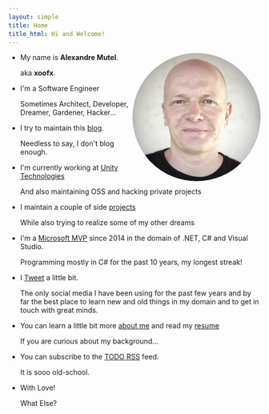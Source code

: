 ```yaml
---
layout: simple
title: Home
title_html: Hi and Welcome!
---
```


<div class="home">
  <img width="256px" src="/images/xoofx-2020.jpg" style="float: right;border-radius: 50%" alt="Avatar"/>
  <ul class="fa-ul">
  <li><i class="fa-li fa fa-user"></i>My name is <strong>Alexandre Mutel</strong>. <p class="little-voice">aka <strong>xoofx</strong>.</p></li>
  <li><i class="fa-li fa fa-code"></i>I'm a Software Engineer <p class="little-voice">Sometimes Architect, Developer, Dreamer, Gardener, Hacker...</p></li>
  <li><i class="fa-li fa fa-pencil"></i> I try to maintain this <a href="/blog">blog</a>. <p class="little-voice">Needless to say, I don't blog enough.</p></li>
  <li><i class="fa-li fa fa-gamepad"></i>I'm currently working at <a href="https://unity3d.com">Unity Technologies</a><p class="little-voice">And also maintaining OSS and hacking private projects</p></li>
  <li><i class="fa-li fa fa-gears"></i> I maintain a couple of side <a href="/projects">projects</a><p class="little-voice">While also trying to realize some of my other dreams <i class="fa fa-magic"></i></p></li>
  <li><i class="fa-li fa fa-terminal"></i> I'm a <a href="https://mvp.microsoft.com/en-us/PublicProfile/5000999" target="_blank">Microsoft MVP</a> since 2014 in the domain of .NET, C# and Visual Studio. <p class="little-voice">Programming mostly in C# for the past 10 years, my longest streak!</p></li>
  <li><i class="fa-li fa fa-twitter"></i> I <a href="https://twitter.com/xoofx"/>Tweet</a> a little bit. <p class="little-voice">The only social media I have been using for the past few years and by far the best place to learn new and old things in my domain and to get in touch with great minds.</p></li>
  <li><i class="fa-li fa fa-question-circle"></i>You can learn a little bit more <a href="/about">about me</a> and read my <a href="/resume">resume</a><p class="little-voice">If you are curious about my background...</p></li>
  <li><i class="fa-li fa fa-rss-square"></i>You can subscribe to the <a href="">TODO RSS</a> feed.<p class="little-voice">It is sooo old-school.</p></li>
  <li><i class="fa-li fa fa-heart"></i>With Love!<p class="little-voice">What Else?</p></li>
  </ul>
</div>

